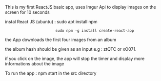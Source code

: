 This is my first ReactJS basic app, uses Imgur Api to display images on the screen for 10 seconds

instal React JS (ubuntu) : sudo apt install npm 

                           sudo npm -g install create-react-app

the App downloads the first four images from an album

the album hash should be given as an input e.g :  ztQTC or xO071.

if you click on the image, the app will stop the timer and display more informations about the image

To run the app : npm start in the src directory
